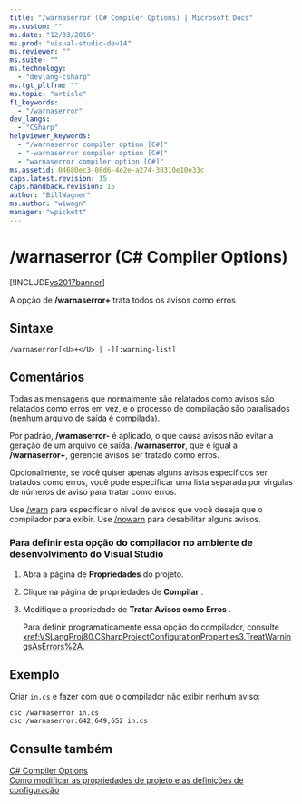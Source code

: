 ```yaml
---
title: "/warnaserror (C# Compiler Options) | Microsoft Docs"
ms.custom: ""
ms.date: "12/03/2016"
ms.prod: "visual-studio-dev14"
ms.reviewer: ""
ms.suite: ""
ms.technology: 
  - "devlang-csharp"
ms.tgt_pltfrm: ""
ms.topic: "article"
f1_keywords: 
  - "/warnaserror"
dev_langs: 
  - "CSharp"
helpviewer_keywords: 
  - "/warnaserror compiler option [C#]"
  - "-warnaserror compiler option [C#]"
  - "warnaserror compiler option [C#]"
ms.assetid: 04680ec3-08d6-4e2e-a274-38310e10e33c
caps.latest.revision: 15
caps.handback.revision: 15
author: "BillWagner"
ms.author: "wiwagn"
manager: "wpickett"
---
```

# /warnaserror (C# Compiler Options)
[!INCLUDE[vs2017banner](../../../csharp/includes/vs2017banner.md)]

A opção de **\/warnaserror\+** trata todos os avisos como erros  
  
## Sintaxe  
  
```  
/warnaserror[<U>+</U> | -][:warning-list]  
```  
  
## Comentários  
 Todas as mensagens que normalmente são relatados como avisos são relatados como erros em vez, e o processo de compilação são paralisados \(nenhum arquivo de saída é compilada\).  
  
 Por padrão, **\/warnaserror\-** é aplicado, o que causa avisos não evitar a geração de um arquivo de saída.  **\/warnaserror**, que é igual a **\/warnaserror\+**, gerencie avisos ser tratado como erros.  
  
 Opcionalmente, se você quiser apenas alguns avisos específicos ser tratados como erros, você pode especificar uma lista separada por vírgulas de números de aviso para tratar como erros.  
  
 Use [\/warn](../../../csharp/language-reference/compiler-options/warn-compiler-option.md) para especificar o nível de avisos que você deseja que o compilador para exibir.  Use [\/nowarn](../../../csharp/language-reference/compiler-options/nowarn-compiler-option.md) para desabilitar alguns avisos.  
  
### Para definir esta opção do compilador no ambiente de desenvolvimento do Visual Studio  
  
1.  Abra a página de **Propriedades** do projeto.  
  
2.  Clique na página de propriedades de **Compilar** .  
  
3.  Modifique a propriedade de **Tratar Avisos como Erros** .  
  
     Para definir programaticamente essa opção do compilador, consulte <xref:VSLangProj80.CSharpProjectConfigurationProperties3.TreatWarningsAsErrors%2A>.  
  
## Exemplo  
 Criar `in.cs` e fazer com que o compilador não exibir nenhum aviso:  
  
```  
csc /warnaserror in.cs  
csc /warnaserror:642,649,652 in.cs  
```  
  
## Consulte também  
 [C\# Compiler Options](../../../csharp/language-reference/compiler-options/index.md)   
 [Como modificar as propriedades de projeto e as definições de configuração](http://msdn.microsoft.com/pt-br/e7184bc5-2f2b-4b4f-aa9a-3ecfcbc48b67)
